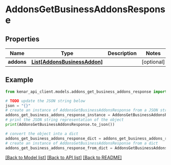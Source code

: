 # AddonsGetBusinessAddonsResponse


## Properties

Name | Type | Description | Notes
------------ | ------------- | ------------- | -------------
**addons** | [**List[AddonsBusinessAddon]**](AddonsBusinessAddon.md) |  | [optional] 

## Example

```python
from kenar_api_client.models.addons_get_business_addons_response import AddonsGetBusinessAddonsResponse

# TODO update the JSON string below
json = "{}"
# create an instance of AddonsGetBusinessAddonsResponse from a JSON string
addons_get_business_addons_response_instance = AddonsGetBusinessAddonsResponse.from_json(json)
# print the JSON string representation of the object
print(AddonsGetBusinessAddonsResponse.to_json())

# convert the object into a dict
addons_get_business_addons_response_dict = addons_get_business_addons_response_instance.to_dict()
# create an instance of AddonsGetBusinessAddonsResponse from a dict
addons_get_business_addons_response_from_dict = AddonsGetBusinessAddonsResponse.from_dict(addons_get_business_addons_response_dict)
```
[[Back to Model list]](../README.md#documentation-for-models) [[Back to API list]](../README.md#documentation-for-api-endpoints) [[Back to README]](../README.md)


